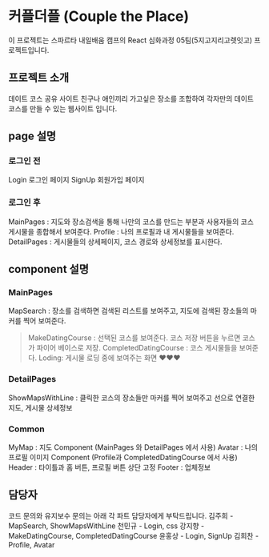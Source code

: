 # 커플더플 (Couple the Place)

이 프로젝트는 스파르타 내일배움 캠프의 React 심화과정 05팀(5지고지리고렛잇고) 프로젝트입니다.

## 프로젝트 소개
데이트 코스 공유 사이트
친구나 애인끼리 가고싶은 장소를 조합하여 각자만의 데이트 코스를 만들 수 있는 웹사이트 입니다.

## page 설명

### 로그인 전
Login 로그인 페이지
SignUp 회원가입 페이지

### 로그인 후
MainPages : 지도와 장소검색을 통해 나만의 코스를 만드는 부분과 사용자들의 코스 게시물을 종합해서 보여준다.
Profile : 나의 프로필과 내 게시물들을 보여준다.
DetailPages : 게시물들의 상세페이지, 코스 경로와 상세정보를 표시한다.

## component 설명
### MainPages
MapSearch : 장소를 검색하면 검색된 리스트를 보여주고, 지도에 검색된 장소들의 마커를 찍어 보여준다.
 > MakeDatingCourse : 선택된 코스를 보여준다. 코스 저장 버튼을 누르면 코스가 파이어 베이스로 저장.
CompletedDatingCourse : 코스 게시물들을 보여준다.
Loding: 게시물 로딩 중에 보여주는 화면 ❤❤❤

### DetailPages
ShowMapsWithLine : 클릭한 코스의 장소들만 마커를 찍어 보여주고 선으로 연결한 지도, 게시물 상세정보

### Common
MyMap : 지도 Component  (MainPages 와 DetailPages 에서 사용)
Avatar : 나의 프로필 이미지 Component (Profile과 CompletedDatingCourse 에서 사용)
Header : 타이틀과 홈 버튼, 프로필 버튼 상단 고정
Footer : 업체정보

## 담당자
코드 문의와 유지보수 문의는 아래 각 파트 담당자에게 부탁드립니다.
김주희 - MapSearch, ShowMapsWithLine
천민규 - Login, css
강지향 - MakeDatingCourse, CompletedDatingCourse
윤홍상 - Login, SignUp
김희찬 - Profile, Avatar
